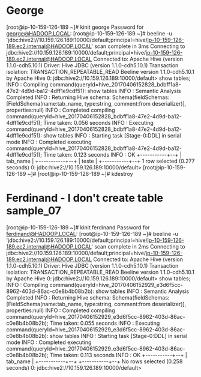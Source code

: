 # George
[root@ip-10-159-126-189 ~]# kinit george
Password for george@HADOOP.LOCAL: 
[root@ip-10-159-126-189 ~]# beeline -u 'jdbc:hive2://10.159.126.189:10000/default;principal=hive/ip-10-159-126-189.ec2.internal@HADOOP.LOCAL'
scan complete in 3ms
Connecting to jdbc:hive2://10.159.126.189:10000/default;principal=hive/ip-10-159-126-189.ec2.internal@HADOOP.LOCAL
Connected to: Apache Hive (version 1.1.0-cdh5.10.1)
Driver: Hive JDBC (version 1.1.0-cdh5.10.1)
Transaction isolation: TRANSACTION_REPEATABLE_READ
Beeline version 1.1.0-cdh5.10.1 by Apache Hive
0: jdbc:hive2://10.159.126.189:10000/default> show tables;
INFO  : Compiling command(queryId=hive_20170406152828_bdbff1a8-47e2-4d9d-ba12-4dff1e9cdf51): show tables
INFO  : Semantic Analysis Completed
INFO  : Returning Hive schema: Schema(fieldSchemas:[FieldSchema(name:tab_name, type:string, comment:from deserializer)], properties:null)
INFO  : Completed compiling command(queryId=hive_20170406152828_bdbff1a8-47e2-4d9d-ba12-4dff1e9cdf51); Time taken: 0.056 seconds
INFO  : Executing command(queryId=hive_20170406152828_bdbff1a8-47e2-4d9d-ba12-4dff1e9cdf51): show tables
INFO  : Starting task [Stage-0:DDL] in serial mode
INFO  : Completed executing command(queryId=hive_20170406152828_bdbff1a8-47e2-4d9d-ba12-4dff1e9cdf51); Time taken: 0.123 seconds
INFO  : OK
+-----------+--+
| tab_name  |
+-----------+--+
| teste     |
+-----------+--+
1 row selected (0.277 seconds)
0: jdbc:hive2://10.159.126.189:10000/default> [root@ip-10-159-126-189 ~]# 
[root@ip-10-159-126-189 ~]# kdestroy 

# Ferdinand - I don't create table sample_07
[root@ip-10-159-126-189 ~]# kinit ferdinand
Password for ferdinand@HADOOP.LOCAL: 
[root@ip-10-159-126-189 ~]# beeline -u 'jdbc:hive2://10.159.126.189:10000/default;principal=hive/ip-10-159-126-189.ec2.internal@HADOOP.LOCAL'
scan complete in 2ms
Connecting to jdbc:hive2://10.159.126.189:10000/default;principal=hive/ip-10-159-126-189.ec2.internal@HADOOP.LOCAL
Connected to: Apache Hive (version 1.1.0-cdh5.10.1)
Driver: Hive JDBC (version 1.1.0-cdh5.10.1)
Transaction isolation: TRANSACTION_REPEATABLE_READ
Beeline version 1.1.0-cdh5.10.1 by Apache Hive
0: jdbc:hive2://10.159.126.189:10000/default> show tables;
INFO  : Compiling command(queryId=hive_20170406152929_e3d6f5cc-8962-403d-86ac-c0e8b4b08b2b): show tables
INFO  : Semantic Analysis Completed
INFO  : Returning Hive schema: Schema(fieldSchemas:[FieldSchema(name:tab_name, type:string, comment:from deserializer)], properties:null)
INFO  : Completed compiling command(queryId=hive_20170406152929_e3d6f5cc-8962-403d-86ac-c0e8b4b08b2b); Time taken: 0.055 seconds
INFO  : Executing command(queryId=hive_20170406152929_e3d6f5cc-8962-403d-86ac-c0e8b4b08b2b): show tables
INFO  : Starting task [Stage-0:DDL] in serial mode
INFO  : Completed executing command(queryId=hive_20170406152929_e3d6f5cc-8962-403d-86ac-c0e8b4b08b2b); Time taken: 0.113 seconds
INFO  : OK
+-----------+--+
| tab_name  |
+-----------+--+
+-----------+--+
No rows selected (0.258 seconds)
0: jdbc:hive2://10.159.126.189:10000/default> 
